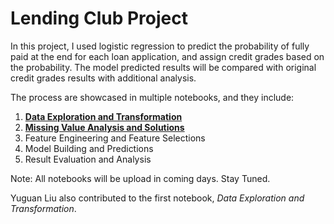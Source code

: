 # Lending Club Project

In this project, I used logistic regression to predict the probability of fully paid at the end for each loan application, and assign credit grades based on the probability. The model predicted results will be compared with original credit grades results with additional analysis.

The process are showcased in multiple notebooks, and they include:

1. **[Data Exploration and Transformation]**
2. **[Missing Value Analysis and Solutions]**
3. Feature Engineering and Feature Selections
4. Model Building and Predictions
5. Result Evaluation and Analysis

Note: All notebooks will be upload in coming days. Stay Tuned.

Yuguan Liu also contributed to the first notebook, *Data Exploration and Transformation*.

[Data Exploration and Transformation]: https://nbviewer.jupyter.org/github/Junweiw/LendingClub/blob/master/2.%20Missing_Value_Analysis_and_Solutions.ipynb
[Missing Value Analysis and Solutions]: https://nbviewer.jupyter.org/github/Junweiw/LendingClub/blob/master/1.%20Data%20Exploration%20%26%20Transformation.ipynb


